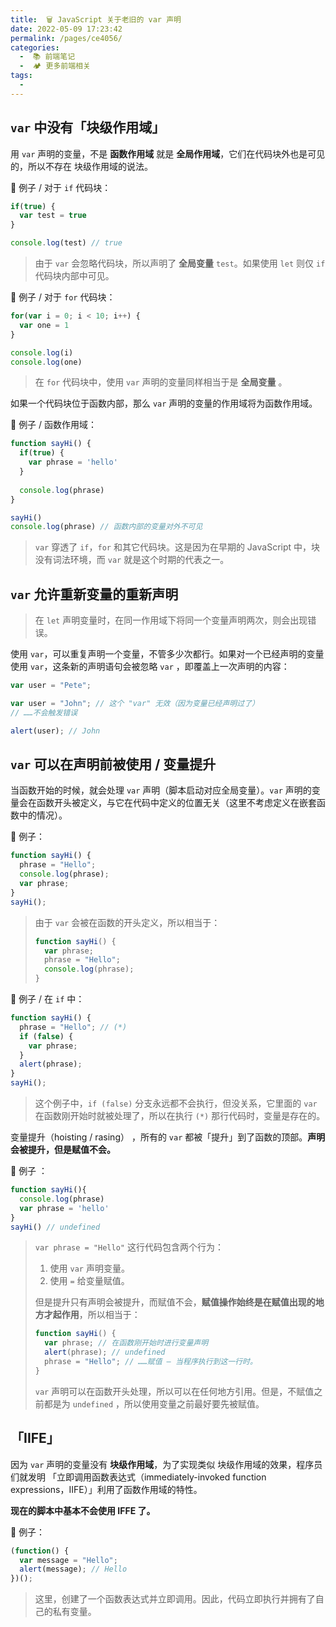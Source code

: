 ```yaml
---
title:  🗑 JavaScript 关于老旧的 var 声明
date: 2022-05-09 17:23:42
permalink: /pages/ce4056/
categories:
  -  📚 前端笔记
  -  🏕 更多前端相关
tags:
  - 
---
```

## `var` 中没有「块级作用域」

用 `var` 声明的变量，不是 **函数作用域** 就是 **全局作用域**，它们在代码块外也是可见的，所以不存在 块级作用域的说法。



🌰 例子 / 对于 `if` 代码块：

```js
if(true) {
  var test = true
}

console.log(test) // true 
```

> 由于 `var` 会忽略代码块，所以声明了 **全局变量** `test`。如果使用 `let` 则仅 `if` 代码块内部中可见。



🌰 例子 / 对于 `for` 代码块：
```js
for(var i = 0; i < 10; i++) {
  var one = 1
}

console.log(i)
console.log(one)
```

> 在 `for` 代码块中，使用 `var` 声明的变量同样相当于是 **全局变量** 。



如果一个代码块位于函数内部，那么 `var` 声明的变量的作用域将为函数作用域。

🌰 例子 / 函数作用域：

```js
function sayHi() {
  if(true) {
    var phrase = 'hello'
  }
  
  console.log(phrase)
}

sayHi()
console.log(phrase) // 函数内部的变量对外不可见
```

> `var` 穿透了 `if`，`for` 和其它代码块。这是因为在早期的 JavaScript 中，块没有词法环境，而 `var` 就是这个时期的代表之一。



## `var` 允许重新变量的重新声明

> 在 `let` 声明变量时，在同一作用域下将同一个变量声明两次，则会出现错误。

使用 `var`，可以重复声明一个变量，不管多少次都行。如果对一个已经声明的变量使用 `var`，这条新的声明语句会被忽略 `var` ，即覆盖上一次声明的内容：

```js
var user = "Pete";

var user = "John"; // 这个 "var" 无效（因为变量已经声明过了）
// ……不会触发错误

alert(user); // John
```



## `var` 可以在声明前被使用 / 变量提升

当函数开始的时候，就会处理 `var` 声明（脚本启动对应全局变量）。`var` 声明的变量会在函数开头被定义，与它在代码中定义的位置无关（这里不考虑定义在嵌套函数中的情况）。



🌰 例子：

```js
function sayHi() {
  phrase = "Hello";
  console.log(phrase);
  var phrase;
}
sayHi();
```

> 由于 `var` 会被在函数的开头定义，所以相当于：
> ```js
> function sayHi() {
>   var phrase;
>   phrase = "Hello";
>   console.log(phrase);
> }
> ```



🌰 例子 / 在 `if` 中：

```js
function sayHi() {
  phrase = "Hello"; // (*)
  if (false) {
    var phrase;
  }
  alert(phrase);
}
sayHi();
```

> 这个例子中，`if (false)` 分支永远都不会执行，但没关系，它里面的 `var` 在函数刚开始时就被处理了，所以在执行 `(*)` 那行代码时，变量是存在的。

变量提升（hoisting / rasing） ，所有的 `var` 都被「提升」到了函数的顶部。**声明会被提升，但是赋值不会。**

🌰 例子 ：

```js
function sayHi(){
  console.log(phrase)
  var phrase = 'hello'
}
sayHi() // undefined
```

> `var phrase = "Hello"` 这行代码包含两个行为：
>
> 1. 使用 `var` 声明变量。
> 2. 使用 `=` 给变量赋值。
>
> 但是提升只有声明会被提升，而赋值不会，**赋值操作始终是在赋值出现的地方才起作用**，所以相当于：
>
> ```js
> function sayHi() {
>   var phrase; // 在函数刚开始时进行变量声明
>   alert(phrase); // undefined
>   phrase = "Hello"; // ……赋值 — 当程序执行到这一行时。
> }
> ```
>
>  `var` 声明可以在函数开头处理，所以可以在任何地方引用。但是，不赋值之前都是为 `undefined` ，所以使用变量之前最好要先被赋值。



## 「IIFE」

因为 `var` 声明的变量没有 **块级作用域**，为了实现类似 块级作用域的效果，程序员们就发明 「立即调用函数表达式（immediately-invoked function expressions，IIFE）」利用了函数作用域的特性。

**现在的脚本中基本不会使用 IFFE 了。**



🌰 例子： 

```js
(function() {
  var message = "Hello";
  alert(message); // Hello
})();
```

> 这里，创建了一个函数表达式并立即调用。因此，代码立即执行并拥有了自己的私有变量。

